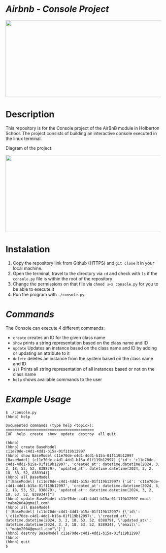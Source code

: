 # ***Airbnb - Console Project***

<div align="center">
  <a href="https://holbertonschool.uy">
    <img src="https://www.reddit.com/user/eLPeper/comments/1b52aj2/ignore_one_more_time/?utm_source=share&utm_medium=web3x&utm_name=web3xcss&utm_term=1&utm_content=share_button" align="center" height="250" width="600">
  </a>
</div>

# **Description**

This repository is for the Console project of the AirBnB module in Holberton School. The project consists of building an interactive console executed in the linux terminal.

Diagram of the project:

<div align="center">
    <img src="https://www.reddit.com/user/eLPeper/comments/1b52a0i/ignore_this_yet_again/?utm_source=share&utm_medium=web3x&utm_name=web3xcss&utm_term=1&utm_content=share_button" align="center" height="250" width="600">
</div>

# **Instalation**

1. Copy the repository link from Github (HTTPS) and `git clone` it in your local machine.
2. Open the terminal, travel to the directory via `cd` and check with `ls` if the `console.py` file is within the root of the repository
3. Change the permissions on that file via `chmod u+x console.py` for you to be able to execute it
4. Run the program with `./console.py`.


# *Commands*

The Console can execute 4 different commands:
- `create` creates an ID for the given class name
- `show` prints a string representation based on the class name and ID
- `update` Updates an instance based on the class name and ID by adding or updating an attribute to it
- `delete` deletes an instance from the system based on the class name and ID
- `all` Prints all string representation of all instances based or not on the class name
- `help` shows available commands to the user


# *Example Usage*

```
$ ./console.py
(hbnb) help

Documented commands (type help <topic>):
========================================
EOF  help  create  show  update  destroy  all quit

(hbnb) 
(hbnb) create BaseModel
c11e70de-c4d1-4dd1-b15a-01f119b12997
(hbnb) show BaseModel c11e70de-c4d1-4dd1-b15a-01f119b12997
[BaseModel] (c11e70de-c4d1-4dd1-b15a-01f119b12997) {'id': 'c11e70de-c4d1-4dd1-b15a-01f119b12997', 'created_at': datetime.datetime(2024, 3, 2, 18, 53, 52, 838879), 'updated_at': datetime.datetime(2024, 3, 2, 18, 53, 52, 838934)}
(hbnb) all BaseModel
["[BaseModel] (c11e70de-c4d1-4dd1-b15a-01f119b12997) {'id': 'c11e70de-c4d1-4dd1-b15a-01f119b12997', 'created_at': datetime.datetime(2024, 3, 2, 18, 53, 52, 838879), 'updated_at': datetime.datetime(2024, 3, 2, 18, 53, 52, 838934)}"]
(hbnb) update BaseModel c11e70de-c4d1-4dd1-b15a-01f119b12997 email "mabm2004@gmail.com"
(hbnb) all BaseModel
['[BaseModel] (c11e70de-c4d1-4dd1-b15a-01f119b12997) {\'id\': \'c11e70de-c4d1-4dd1-b15a-01f119b12997\', \'created_at\': datetime.datetime(2024, 3, 2, 18, 53, 52, 838879), \'updated_at\': datetime.datetime(2024, 3, 2, 18, 53, 52, 838934), \'email\': \'"mabm2004@gmail.com"\'}']
(hbnb) destroy BaseModel c11e70de-c4d1-4dd1-b15a-01f119b12997
(hbnb)
(hbnb) quit
$
```
